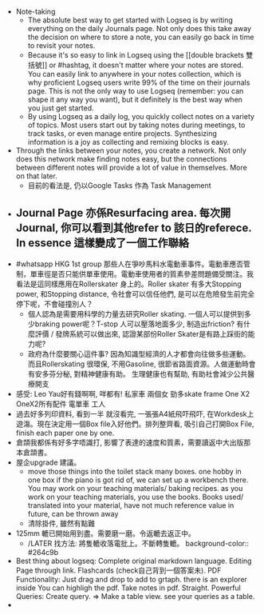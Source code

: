 - Note-taking
	- The absolute best way to get started with Logseq is by writing everything on the daily Journals page. Not only does this take away the decision on where to store a note, you can easily go back in time to revisit your notes.
	- Because it's so easy to link in Logseq using the [[double brackets  雙括號]] or #hashtag, it doesn't matter where your notes are stored. You can easily link to anywhere in your notes collection, which is why proficient Logseq users write 99% of the time on their journals page. This is not the only way to use Logseq (remember: you can shape it any way you want), but it definitely is the best way when you just get started.
	- By using Logseq as a daily log, you quickly collect notes on a variety of topics. Most users start out by taking notes during meetings, to track tasks, or even manage entire projects. Synthesizing information is a joy as collecting and remixing blocks is easy.
- Through the links between your notes, you create a network. Not only does this network make finding notes easy, but the connections between different notes will provide a lot of value in themselves. More on that later.
	- 目前的看法是,  仍以Google Tasks 作為 Task Management
- Journal Page 亦係Resurfacing area. 每次開Journal,  你可以看到其他refer to 該日的referece. In essence 這樣變成了一個工作聯絡
	-
- #whatsapp HKG 1st group 那些人在爭吵馬料水電動車事件。電動車應否管制，單車徑是否只能供單車使用。電動車使用者的質素參差問題備受關注。我看法是這同樣應用在Rollerskater 身上的。Roller skater 有多大Stopping power, 和Stopping distance,  令社會可以信任他們,   是可以在危險發生前完全停下呢，不會碰撞別人？
	- 個人認為是需要用科學的力量去研究Roller skating.  一個人可以提供到多少braking power呢？T-stop 人可以壓落地面多少,  制造出friction? 有什麼評價 / 發牌系統可以做出來,  認證某部份Roller Skater是有路上踩街的能力呢?
	- 政府為什麼要關心這件事?  因為知識型經濟的人才都會向往做多些運動。而且Rollerskating 很環保,  不用Gasoline,  很節省路面資源。人做運動時會有安多芬分秘,  對精神健康有助。  生理健康也有幫助,  有助社會減少公共醫療開支
- 感受: Leo Yau好有錢啊啊, 咩都有! 私家車 兩個女 勁多skate frame One X2  OneX2所有配件  電單車 工人
- 過去好多列印資料,  看到一半 就沒看完,   一張張A4紙飛吓飛吓,  在Workdesk上遊漡。現在決定用一個Box file入好他們。排列整齊看,  吸引自己打開Box File,  finish each paper one by one.
- 倉頡我都係有好多字唔識打,  影響了表達的速度和質素，需要讀返中大出版那本倉頡書。
- 屋企upgrade 建議。
	- move those things into the toilet stack many boxes. one hobby in one box if the piano is got rid of,  we can set up a workbench there. You may work on your teaching materials/ baking recipes. as you work on your teaching materials,  you use the books. Books used/ translated into your material, have not much reference value in future, can be thrown away
	- 清除掛件,  雖然有點難
- 125mm 轆已開始用到盡。需要磨一磨。令返轆去返正中。
	- /LATER 找方法: 將隻轆收落電批上。不斷轉隻轆。
	  background-color:: #264c9b
- Best thing about logseq:   Complete original markdown language.  Editing Page through link. Flashcards (check自己背到一個答案未).  PDF Functionality: Just drag and drop to add to grtaph. there is an explorer inside You can highligh the pdf. Take notes in pdf. Straight.  Powerful Queries:   Create query. => Make a table view. see your queries as a table.
-